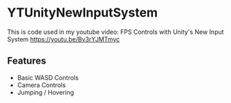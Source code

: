 # YTUnityNewInputSystem
This is code used in my youtube video: FPS Controls with Unity's New Input System https://youtu.be/Bv3rYJMTmyc

## Features
 - Basic WASD Controls
 - Camera Controls
 - Jumping / Hovering
 
